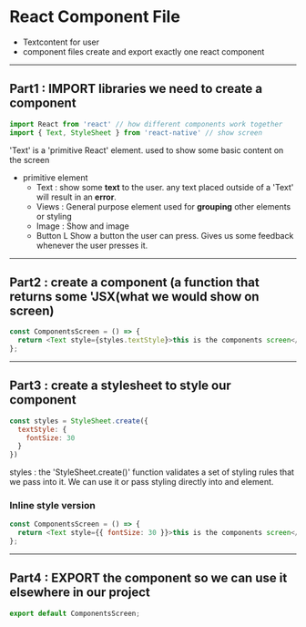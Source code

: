 # React Component File 
- Textcontent for user
- component files create and export exactly one react component

<hr> 

## Part1 : **IMPORT** libraries we need to create a component
```js
import React from 'react' // how different components work together
import { Text, StyleSheet } from 'react-native' // show screen
```
'Text' is a 'primitive React' element. used to show some basic content on the screen
- primitive element
  - Text : show some **text** to the user. any text placed outside of a 'Text' will result in an **error**.
  - Views : General purpose element used for **grouping** other elements or styling
  - Image : Show and image
  - Button L Show a button the user can press. Gives us some feedback whenever the user presses it.

<hr>

## Part2 : create a **component** (a function that returns some 'JSX(what we would show on screen)
```js
const ComponentsScreen = () => {
  return <Text style={styles.textStyle}>this is the components screen</Text>;
};
```

<hr>

## Part3 : create a **stylesheet** to style our component
```js
const styles = StyleSheet.create({
  textStyle: {
    fontSize: 30
  }
})
```
styles : the 'StyleSheet.create()' function validates a set of styling rules that we pass into it. We can use it or pass styling directly into and element.

### Inline style version
```js
const ComponentsScreen = () => {
  return <Text style={{ fontSize: 30 }}>this is the components screen</Text>;
};
```

<hr>

## Part4 : **EXPORT** the component so we can use it elsewhere in our project
```js
export default ComponentsScreen;
```